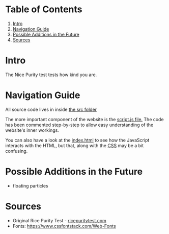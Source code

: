 # Table of Contents
1. [Intro](#Intro)
2. [Navigation Guide](#Navigation-Guide)
3. [Possible Additions in the Future](#Possible-Additions-in-the-Future)
4. [Sources](#Sources)




# Intro

The Nice Purity test tests how kind you are.



# Navigation Guide

All source code lives in inside [the src folder](src)

The more important component of the website is the [script.js file.](src/script.js) The code has been commented step-by-step to allow easy understanding of the website's inner workings.

You can also have a look at the [index.html](src/index.html) to see how the JavaScript interacts with the HTML, but that, along with the [CSS](src/styles.css) may be a bit confusing.




# Possible Additions in the Future

- floating particles



# Sources

- Original Rice Purity Test - [ricepuritytest.com](http://ricepuritytest.com)
- Fonts: https://www.cssfontstack.com/Web-Fonts





